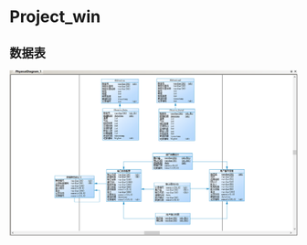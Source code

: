 # Project_win
## 数据表
![database](https://github.com/KevinZ0736/Project_win/blob/master/%E5%BE%AE%E4%BF%A1%E5%9B%BE%E7%89%87_20230821155558.png)
